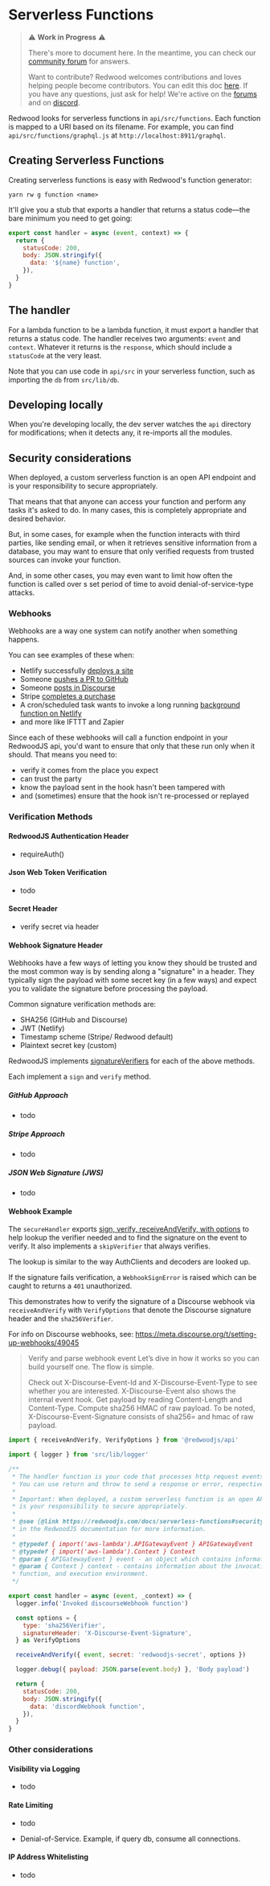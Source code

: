 # Serverless Functions
<!-- `redwood.toml`&mdash;`api/src/functions` by default.  -->

> ⚠ **Work in Progress** ⚠️
>
> There's more to document here. In the meantime, you can check our [community forum](https://community.redwoodjs.com/search?q=serverless%20functions) for answers.
>
> Want to contribute? Redwood welcomes contributions and loves helping people become contributors.
> You can edit this doc [here](https://github.com/redwoodjs/redwoodjs.com/blob/main/docs/serverlessFunctions.md). 
> If you have any questions, just ask for help! We're active on the [forums](https://community.redwoodjs.com/c/contributing/9) and on [discord](https://discord.com/channels/679514959968993311/747258086569541703).

Redwood looks for serverless functions in `api/src/functions`. Each function is mapped to a URI based on its filename. For example, you can find `api/src/functions/graphql.js` at `http://localhost:8911/graphql`.

## Creating Serverless Functions

Creating serverless functions is easy with Redwood's function generator:

```terminal
yarn rw g function <name>
```

It'll give you a stub that exports a handler that returns a status code&mdash;the bare minimum you need to get going: 

```js
export const handler = async (event, context) => {
  return {
    statusCode: 200,
    body: JSON.stringify({
      data: '${name} function',
    }),
  }
}
```

## The handler

For a lambda function to be a lambda function, it must export a handler that returns a status code. The handler receives two arguments: `event` and `context`. Whatever it returns is the `response`, which should include a `statusCode` at the very least.

Note that you can use code in `api/src` in your serverless function, such as importing the `db` from `src/lib/db`.

## Developing locally

When you're developing locally, the dev server watches the `api` directory for modifications; when it detects any, it re-imports all the modules.

## Security considerations

When deployed, a custom serverless function is an open API endpoint and is your responsibility to secure appropriately.

That means that that anyone can access your function and perform any tasks it's asked to do. In many cases, this is completely appropriate and desired behavior. 

But, in some cases, for example when the function interacts with third parties, like sending email, or when it retrieves sensitive information from a database, you may want to ensure that only verified requests from trusted sources can invoke your function.

And, in some other cases, you may even want to limit how often the function is called over s set period of time to avoid denial-of-service-type attacks.

### Webhooks

Webhooks are a way one system can notify another when something happens.

You can see examples of these when:

* Netlify successfully [deploys a site](https://docs.netlify.com/site-deploys/notifications/#outgoing-webhooks)
* Someone [pushes a PR to GitHub](https://docs.github.com/en/developers/webhooks-and-events/creating-webhooks)
* Someone [posts in Discourse](https://meta.discourse.org/t/setting-up-webhooks/49045)
* Stripe [completes a purchase](https://stripe.com/docs/webhooks)
* A cron/scheduled task wants to invoke a long running [background function on Netlify](https://docs.netlify.com/functions/background-functions/)
* and more like IFTTT and Zapier

Since each of these webhooks will call a function endpoint in your RedwoodJS api, you'd want to ensure that only that these run only when it should. That means you need to:

* verify it comes from the place you expect
* can trust the party 
* know the payload sent in the hook hasn't been tampered with
* and (sometimes) ensure that the hook isn't re-processed or replayed


### Verification Methods


#### RedwoodJS Authentication Header
* requireAuth()



#### Json Web Token Verification 

* todo
#### Secret Header
* verify secret via header

#### Webhook Signature Header
Webhooks have a few ways of letting you know they should be trusted and the most common way is by sending along a "signature" in a header. They typically sign the payload with some secret key (in a few ways) and expect you to validate the signature before processing the payload.

Common signature verification methods are:

* SHA256 (GitHub and Discourse)
* JWT (Netlify)
* Timestamp scheme (Stripe/ Redwood default)
* Plaintext secret key (custom)

RedwoodJS implements [signatureVerifiers](https://github.com/dthyresson/redwood/tree/dt-secure-handler/packages/api/src/auth/verifiers) for each of the above methods.


Each implement a `sign` and `verify` method.

##### GitHub Approach
* todo
##### Stripe Approach
* todo
##### JSON Web Signature (JWS)
* todo

#### Webhook Example

The `secureHandler` exports [sign, verify, receiveAndVerify, with options](https://github.com/dthyresson/redwood/blob/dt-secure-handler/packages/api/src/functions/secureHandler.ts) to help lookup the verifier needed and to find the signature on the event to verify. It also implements a `skipVerifier` that always verifies.

The lookup is similar to the way AuthClients and decoders are looked up.

If the signature fails verification, a `WebhookSignError` is raised which can be caught to returns a `401` unauthorized.

This demonstrates how to verify the signature of a Discourse webhook via `receiveAndVerify` with `VerifyOptions` that denote the Discourse signature header and the `sha256Verifier`.

For info on Discourse webhooks, see: https://meta.discourse.org/t/setting-up-webhooks/49045

> Verify and parse webhook event
> Let’s dive in how it works so you can build yourself one. The flow is simple.
>
> Check out X-Discourse-Event-Id and X-Discourse-Event-Type to see whether you are interested. X-Discourse-Event also shows the internal event hook.
> Get payload by reading Content-Length and Content-Type.
> Compute sha256 HMAC of raw payload.
> To be noted, X-Discourse-Event-Signature consists of sha256= and hmac of raw payload.

```js
import { receiveAndVerify, VerifyOptions } from '@redwoodjs/api'

import { logger } from 'src/lib/logger'

/**
 * The handler function is your code that processes http request events.
 * You can use return and throw to send a response or error, respectively.
 *
 * Important: When deployed, a custom serverless function is an open API endpoint and
 * is your responsibility to secure appropriately.
 *
 * @see {@link https://redwoodjs.com/docs/serverless-functions#security-considerations|Serverless Function Considerations}
 * in the RedwoodJS documentation for more information.
 *
 * @typedef { import('aws-lambda').APIGatewayEvent } APIGatewayEvent
 * @typedef { import('aws-lambda').Context } Context
 * @param { APIGatewayEvent } event - an object which contains information from the invoker.
 * @param { Context } context - contains information about the invocation,
 * function, and execution environment.
 */

export const handler = async (event, _context) => {
  logger.info('Invoked discourseWebhook function')

  const options = {
    type: 'sha256Verifier',
    signatureHeader: 'X-Discourse-Event-Signature',
  } as VerifyOptions

  receiveAndVerify({ event, secret: 'redwoodjs-secret', options })

  logger.debug({ payload: JSON.parse(event.body) }, 'Body payload')

  return {
    statusCode: 200,
    body: JSON.stringify({
      data: 'discordWebhook function',
    }),
  }
}
```

### Other considerations
#### Visibility via Logging
* todo
#### Rate Limiting
* todo

* Denial-of-Service. Example, if query db, consume all connections.
#### IP Address Whitelisting
* todo

